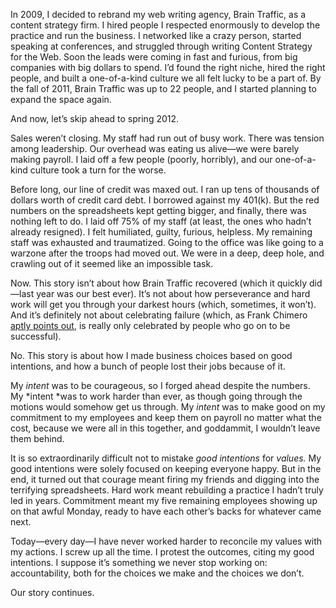 

In 2009, I decided to rebrand my web writing agency, Brain Traffic, as a content strategy firm. I hired people
I respected enormously to develop the practice and run the business. I networked like a crazy person, started
speaking at conferences, and struggled through writing Content Strategy for the Web. Soon the leads were
coming in fast and furious, from big companies with big dollars to spend. I’d found the right niche, hired
the right people, and built a one-of-a-kind culture we all felt lucky to be a part of. By the fall of 2011,
Brain Traffic was up to 22 people, and I started planning to expand the space again.

And now, let’s skip ahead to spring 2012. 

Sales weren’t closing. My staff had run out of busy work. There was tension among leadership. Our overhead
was eating us alive—we were barely making payroll. I laid off a few people (poorly, horribly), and our
one-of-a-kind culture took a turn for the worse. 

Before long, our line of credit was maxed out. I ran up tens of thousands of dollars worth of credit card
debt. I borrowed against my 401(k). But the red numbers on the spreadsheets kept getting bigger, and finally,
there was nothing left to do. I laid off 75% of my staff (at least, the ones who hadn’t already resigned). I
felt humiliated, guilty, furious, helpless. My remaining staff was exhausted and traumatized. Going to the
office was like going to a warzone after the troops had moved out. We were in a deep, deep hole, and crawling
out of it seemed like an impossible task.

Now. This story isn’t about how Brain Traffic recovered (which it quickly did—last year was our best
ever). It’s not about how perseverance and hard work will get you through your darkest hours (which,
sometimes, it won’t). And it’s definitely not about celebrating failure (which, as Frank Chimero [aptly
points out](http://frankchimero.com/blog/2013/09/the-inferno-of-independence/), is really only celebrated by
people who go on to be successful). 

No. This story is about how I made business choices based on good intentions, and how a bunch of people lost
their jobs because of it. 

My *intent* was to be courageous, so I forged ahead despite the numbers. My *intent *was to work harder
than ever, as though going through the motions would somehow get us through. My *intent* was to make good on
my commitment to my employees and keep them on payroll no matter what the cost, because we were all in this
together, and goddammit, I wouldn’t leave them behind.

It is so extraordinarily difficult not to mistake *good intentions* for *values.* My good intentions were
solely focused on keeping everyone happy. But in the end, it turned out that courage meant firing my friends
and digging into the terrifying spreadsheets. Hard work meant rebuilding a practice I hadn’t truly led in
years. Commitment meant my five remaining employees showing up on that awful Monday, ready to have each
other’s backs for whatever came next. 

Today—every day—I have never worked harder to reconcile my values with my actions. I screw up all the
time. I protest the outcomes, citing my good intentions. I suppose it’s something we never stop working on:
accountability, both for the choices we make and the choices we don’t. 

Our story continues.